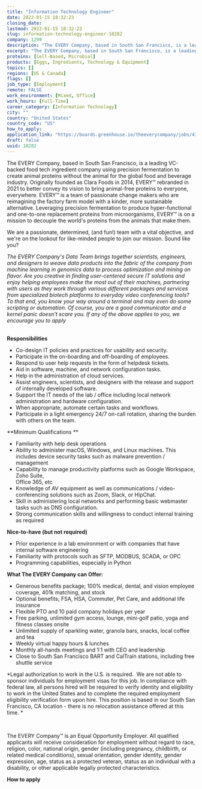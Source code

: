 ```yaml
---
title: "Information Technology Engineer"
date: 2022-01-15 18:32:23
closing_date: 
lastmod: 2022-01-15 18:32:23
slug: information-technology-engineer-10282
company: 1299
description: "The EVERY Company, based in South San Francisco, is a leading VC-backed food tech ingredient company using precision fermentation to create animal proteins without the animal for the global food and beverage industry. Originally founded as Clara Foods in 2014, EVERY™ rebranded in 2021 to better convey its vision to bring animal-free proteins to everyone, everywhere. EVERY™ is a team of passionate change makers who are reimagining the factory farm model with a kinder, more sustainable alternative."
excerpt: "The EVERY Company, based in South San Francisco, is a leading VC-backed food tech ingredient company using precision fermentation to create animal proteins without the animal for the global food and beverage industry. Originally founded as Clara Foods in 2014, EVERY™ rebranded in 2021 to better convey its vision to bring animal-free proteins to everyone, everywhere. EVERY™ is a team of passionate change makers who are reimagining the factory farm model with a kinder, more sustainable alternative."
proteins: [Cell-Based, Microbial]
products: [Eggs, Ingredients, Technology & Equipment]
topics: []
regions: [US & Canada]
flags: []
job_type: [Employment]
remote: FALSE
work_environment: [Mixed, Office]
work_hours: [Full-Time]
career_category: [Information Technology]
city: ""
country: "United States"
country_code: "US"
how_to_apply: 
application_link: "https://boards.greenhouse.io/theeverycompany/jobs/4169019004"
draft: false
uuid: 10282
---
```

The EVERY Company, based in South San Francisco, is a leading VC-backed
food tech ingredient company using precision fermentation to create
animal proteins without the animal for the global food and beverage
industry. Originally founded as Clara Foods in 2014, EVERY™ rebranded in
2021 to better convey its vision to bring animal-free proteins to
everyone, everywhere. EVERY™ is a team of passionate change makers who
are reimagining the factory farm model with a kinder, more sustainable
alternative. Leveraging precision fermentation to produce
hyper-functional and one-to-one replacement proteins from
microorganisms, EVERY™ is on a mission to decouple the world's proteins
from the animals that make them.

We are a passionate, determined, (and fun!) team with a vital objective,
and we\'re on the lookout for like-minded people to join our mission.
Sound like you?

*The EVERY Company\'s Data Team brings together scientists, engineers,
and designers to weave data products into the fabric of the company from
machine learning in genomics data to process optimization and mining on
flavor. Are you creative in finding user-centered secure IT solutions
and enjoy helping employees make the most out of their machines,
partnering with users as they work through various different packages
and services from specialized biotech platforms to everyday video
conferencing tools? To that end, you know your way around a terminal and
may even do some scripting or automation. Of course, you are a good
communicator and a kernel panic doesn't scare you. If any of the above
applies to you, we encourage you to apply*\
 

**Responsibilities**

-   Co-design IT policies and practices for usability and security.
-   Participate in the on-boarding and off-boarding of employees.
-   Respond to user help requests in the form of helpdesk tickets.
-   Aid in software, machine, and network configuration tasks.
-   Help in the administration of cloud services.
-   Assist engineers, scientists, and designers with the release and
    support of internally developed software.
-   Support the IT needs of the lab / office including local network
    administration and hardware configuration.
-   When appropriate, automate certain tasks and workflows.
-   Participate in a light emergency 24/7 on-call rotation, sharing the
    burden with others on the team.

**Minimum Qualifications **

-   Familiarity with help desk operations
-   Ability to administer macOS, Windows, and Linux machines. This
    includes device security tasks such as malware prevention /
    management
-   Capability to manage productivity platforms such as Google
    Workspace, Zoho Suite,\
    Office 365, etc
-   Knowledge of AV equipment as well as communications /
    video-conferencing solutions such as Zoom, Slack, or HipChat.
-   Skill in administering local networks and performing basic webmaster
    tasks such as DNS configuration. 
-   Strong communication skills and willingness to conduct internal
    training as required

**Nice-to-have (but not required)**

-   Prior experience in a lab environment or with companies that have
    internal software engineering
-   Familiarity with protocols such as SFTP, MODBUS, SCADA, or OPC 
-   Programming capabilities, especially in Python

**What The EVERY Company can Offer:**

-   Generous benefits package; 100% medical, dental, and vision employee
    coverage, 401k matching, and stock
-   Optional benefits; FSA, HSA, Commuter, Pet Care, and additional life
    insurance
-   Flexible PTO and 10 paid company holidays per year
-   Free parking, unlimited gym access, lounge, mini-golf patio, yoga
    and fitness classes onsite
-   Unlimited supply of sparkling water, granola bars, snacks, local
    coffee and tea
-   Weekly virtual happy hours & lunches
-   Monthly all-hands meetings and 1:1 with CEO and leadership
-   Close to South San Francisco BART and CalTrain stations, including
    free shuttle service

*Legal authorization to work in the U.S. is required.  We are not able
to sponsor individuals for employment visas for this job. In compliance
with federal law, all persons hired will be required to verify identity
and eligibility to work in the United States and to complete the
required employment eligibility verification form upon hire. This
position is based in our South San Francisco, CA location - there is no
relocation assistance offered at this time. *

 

The EVERY Company™ is an Equal Opportunity Employer. All qualified
applicants will receive consideration for employment without regard to
race, religion, color, national origin, gender (including pregnancy,
childbirth, or related medical conditions), sexual orientation, gender
identity, gender expression, age, status as a protected veteran, status
as an individual with a disability, or other applicable legally
protected characteristics.


**How to apply**



